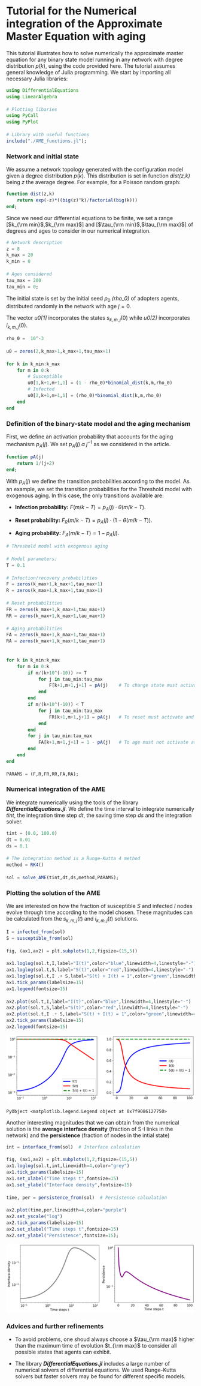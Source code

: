 # Tutorial for the Numerical integration of the Approximate Master Equation with aging

This tutorial illustrates how to solve numerically the approximate master equation for any binary state model running in any network with degree distribution $p(k)$, using the code provided here. The tutorial assumes general knowledge of Julia programming. We start by importing all necessary Julia libraries:


```julia
using DifferentialEquations
using LinearAlgebra

# Plotting libaries
using PyCall
using PyPlot

# Library with useful functions
include("./AME_functions.jl");
```

### Network and initial state

We assume a network topology generated with the configuration model given a degree distribution $p(k)$. This distribution is set in function _dist(z,k)_ being _z_ the average degree. For example, for a Poisson random graph:


```julia
function dist(z,k)
    return exp(-z)*((big(z)^k)/factorial(big(k)))
end;
```

Since we need our differential equations to be finite, we set a range [$k_{\rm min}$,$k_{\rm max}$] and [$\tau_{\rm min}$,$\tau_{\rm max}$] of degrees and ages to consider in our numerical integration.


```julia
# Network description
z = 8
k_max = 20
k_min = 0

# Ages considered
tau_max = 200
tau_min = 0;
```

The initial state is set by the initial seed $\rho_0$ _(rho_0)_ of adopters agents, distributed randomly in the network with age $j = 0$.

The vector _u0[1]_ incorporates the states $s_{k,m,j}(0)$ while _u0[2]_ incorporates $i_{k,m,j}(0)$.


```julia
rho_0 =  10^-3

u0 = zeros(2,k_max+1,k_max+1,tau_max+1)

for k in k_min:k_max
    for m in 0:k
        # Susceptible
        u0[1,k+1,m+1,1] = (1 - rho_0)*binomial_dist(k,m,rho_0)
        # Infected
        u0[2,k+1,m+1,1] = (rho_0)*binomial_dist(k,m,rho_0)
    end
end
```

### Definition of the binary-state model and the aging mechanism

First, we define an activation probability that accounts for the aging mechanism $p_A (j)$. We set $p_A (j) \; \alpha \; j^{-1}$ as we considered in the article.


```julia
function pA(j)
    return 1/(j+2)
end;
```

With $p_A(j)$ we define the transition probabilities according to the model. As an example, we set the transition probabilities for the Threshold model with exogenous aging. In this case, the only transitions available are:

- **Infection probability:** $F(m/k - T) = p_A(j) \cdot \theta(m/k - T)$.

- **Reset probability:** $F_R (m/k - T) = p_A(j) \cdot (1 - \theta(m/k - T))$.

- **Aging probability:** $F_A (m/k - T) = 1 - p_A(j)$.


```julia
# Threshold model with exogenous aging

# Model parameters: 
T = 0.1

# Infection/recovery probabilities
F = zeros(k_max+1,k_max+1,tau_max+1)
R = zeros(k_max+1,k_max+1,tau_max+1)

# Reset probabilities
FR = zeros(k_max+1,k_max+1,tau_max+1)
RR = zeros(k_max+1,k_max+1,tau_max+1)

# Aging probabilities
FA = zeros(k_max+1,k_max+1,tau_max+1)
RA = zeros(k_max+1,k_max+1,tau_max+1)


for k in k_min:k_max
    for m in 0:k
        if m/(k+10^(-10)) >= T
            for j in tau_min:tau_max
                F[k+1,m+1,j+1] = pA(j)    # To change state must activate and exceed threshold
            end
        end
        if m/(k+10^(-10)) < T
            for j in tau_min:tau_max
                FR[k+1,m+1,j+1] = pA(j)   # To reset must activate and do not exceed threshold
            end
        end
        for j in tau_min:tau_max
            FA[k+1,m+1,j+1] = 1 - pA(j)   # To age must not activate at all
        end
    end
end

PARAMS = (F,R,FR,RR,FA,RA);
```

### Numerical integration of the AME

We integrate numerically using the tools of the library **_DifferentialEquations.jl_**. We define the time interval to integrate numerically _tint_, the integration time step _dt_, the saving time step _ds_ and the integration solver.


```julia
tint = (0.0, 100.0)
dt = 0.01
ds = 0.1

# The integration method is a Runge-Kutta 4 method
method = RK4()

sol = solve_AME(tint,dt,ds,method,PARAMS);
```

### Plotting the solution of the AME

We are interested on how the fraction of susceptible $S$ and infected $I$ nodes evolve through time according to the model chosen. These magnitudes can be calculated from the $s_{k,m,j} (t)$ and $i_{k,m,j} (t)$ solutions.


```julia
I = infected_from(sol)
S = susceptible_from(sol)

fig, (ax1,ax2) = plt.subplots(1,2,figsize=(15,5))

ax1.loglog(sol.t,I,label="I(t)",color="blue",linewidth=4,linestyle="-")
ax1.loglog(sol.t,S,label="S(t)",color="red",linewidth=4,linestyle="-")
ax1.loglog(sol.t,I .+ S,label="S(t) + I(t) = 1",color="green",linewidth=4,linestyle="--")
ax1.tick_params(labelsize=15)
ax1.legend(fontsize=15)

ax2.plot(sol.t,I,label="I(t)",color="blue",linewidth=4,linestyle="-")
ax2.plot(sol.t,S,label="S(t)",color="red",linewidth=4,linestyle="-")
ax2.plot(sol.t,I .+ S,label="S(t) + I(t) = 1",color="green",linewidth=4,linestyle="--")
ax2.tick_params(labelsize=15)
ax2.legend(fontsize=15)
```


    
![png](output_20_0.png)
    





    PyObject <matplotlib.legend.Legend object at 0x7f9086127750>



Another interesting magnitudes that we can obtain from the numerical solution is the **average interface density** (fraction of S-I links in the network) and the **persistence** (fraction of nodes in the intial state)


```julia
int = interface_from(sol)  # Interface calculation

fig, (ax1,ax2) = plt.subplots(1,2,figsize=(15,5))
ax1.loglog(sol.t,int,linewidth=4,color="grey")
ax1.tick_params(labelsize=15)
ax1.set_xlabel("Time steps t",fontsize=15)
ax1.set_ylabel("Interface density",fontsize=15)

time, per = persistence_from(sol)  # Persistence calculation

ax2.plot(time,per,linewidth=4,color="purple")
ax2.set_yscale("log")
ax2.tick_params(labelsize=15)
ax2.set_xlabel("Time steps t",fontsize=15)
ax2.set_ylabel("Persistence",fontsize=15);
```


    
![png](output_22_0.png)
    


### Advices and further refinements

- To avoid problems, one shoud always choose a $\tau_{\rm max}$ higher than the maximum time of evolution $t_{\rm max}$ to consider all possible states that agents can exhibit.

- The library **_DifferentialEquations.jl_** includes a large number of numerical solvers of differential equations. We used Runge-Kutta solvers but faster solvers may be found for different specific models.


```julia

```
